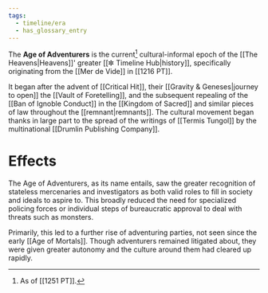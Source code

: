 ```yaml
---
tags:
  - timeline/era
  - has_glossary_entry
---
```


The **Age of Adventurers** is the current[^1] cultural-informal epoch of the [[The Heavens|Heavens]]' greater [[✼ Timeline Hub|history]], specifically originating from the [[Mer de Vide]] in [[1216 PT]].

It began after the advent of [[Critical Hit]], their [[Gravity & Geneses|journey to open]] the [[Vault of Foretelling]], and the subsequent repealing of the [[Ban of Ignoble Conduct]] in the [[Kingdom of Sacred]] and similar pieces of law throughout the [[remnant|remnants]]. The cultural movement began thanks in large part to the spread of the writings of [[Termis Tungol]] by the multinational [[Drumlin Publishing Company]].

# Effects
The Age of Adventurers, as its name entails, saw the greater recognition of stateless mercenaries and investigators as both valid roles to fill in society and ideals to aspire to. This broadly reduced the need for specialized policing forces or individual steps of bureaucratic approval to deal with threats such as monsters. 

Primarily, this led to a further rise of adventuring parties, not seen since the early [[Age of Mortals]]. Though adventurers remained litigated about, they were given greater autonomy and the culture around them had cleared up rapidly.

[^1]: As of [[1251 PT]].